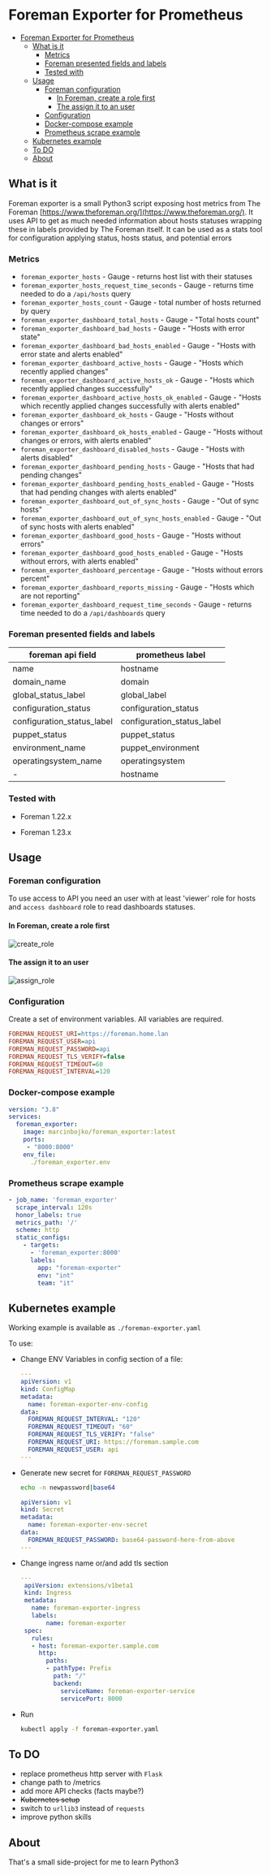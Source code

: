 # Foreman Exporter for Prometheus
<!-- TOC -->

- [Foreman Exporter for Prometheus](#foreman-exporter-for-prometheus)
  - [What is it](#what-is-it)
    - [Metrics](#metrics)
    - [Foreman presented fields and labels](#foreman-presented-fields-and-labels)
    - [Tested with](#tested-with)
  - [Usage](#usage)
    - [Foreman configuration](#foreman-configuration)
      - [In Foreman, create a role first](#in-foreman-create-a-role-first)
      - [The assign it to an user](#the-assign-it-to-an-user)
    - [Configuration](#configuration)
    - [Docker-compose example](#docker-compose-example)
    - [Prometheus scrape example](#prometheus-scrape-example)
  - [Kubernetes example](#kubernetes-example)
  - [To DO](#to-do)
  - [About](#about)

<!-- /TOC -->

## What is it

Foreman exporter is a small Python3 script exposing host metrics from The Foreman [https://www.theforeman.org/](https://www.theforeman.org/). It uses API to get as much needed information about hosts statuses wrapping these in labels provided by The Foreman itself.
It can be used as a stats tool for configuration applying status, hosts status, and potential errors

### Metrics

- `foreman_exporter_hosts` - Gauge - returns host list with their statuses
- `foreman_exporter_hosts_request_time_seconds` - Gauge - returns time needed to do a  `/api/hosts` query
- `foreman_exporter_hosts_count` - Gauge - total number of hosts returned by query
- `foreman_exporter_dashboard_total_hosts` - Gauge - "Total hosts count"
- `foreman_exporter_dashboard_bad_hosts` - Gauge - "Hosts with error state"
- `foreman_exporter_dashboard_bad_hosts_enabled` - Gauge - "Hosts with error state and alerts enabled"
- `foreman_exporter_dashboard_active_hosts` - Gauge - "Hosts which recently applied changes"
- `foreman_exporter_dashboard_active_hosts_ok` - Gauge - "Hosts which recently applied changes successfully"
- `foreman_exporter_dashboard_active_hosts_ok_enabled` - Gauge - "Hosts which recently applied changes successfully with alerts enabled"
- `foreman_exporter_dashboard_ok_hosts` - Gauge - "Hosts without changes or errors"
- `foreman_exporter_dashboard_ok_hosts_enabled` - Gauge - "Hosts without changes or errors, with alerts enabled"
- `foreman_exporter_dashboard_disabled_hosts` - Gauge - "Hosts with alerts disabled"
- `foreman_exporter_dashboard_pending_hosts` - Gauge - "Hosts that had pending changes"
- `foreman_exporter_dashboard_pending_hosts_enabled` - Gauge - "Hosts that had pending changes with alerts enabled"
- `foreman_exporter_dashboard_out_of_sync_hosts` - Gauge - "Out of sync hosts"
- `foreman_exporter_dashboard_out_of_sync_hosts_enabled` - Gauge - "Out of sync hosts with alerts enabled"
- `foreman_exporter_dashboard_good_hosts` - Gauge - "Hosts without errors"
- `foreman_exporter_dashboard_good_hosts_enabled` - Gauge - "Hosts without errors, with alerts enabled"
- `foreman_exporter_dashboard_percentage` - Gauge - "Hosts without errors percent"
- `foreman_exporter_dashboard_reports_missing` - Gauge - "Hosts which are not reporting"
- `foreman_exporter_dashboard_request_time_seconds` - Gauge - returns time needed to do a `/api/dashboards` query

### Foreman presented fields and labels

|foreman api field|prometheus label|
|-----------------|----------------|
|name|hostname|
|domain_name|domain|
|global_status_label|global_label|
|configuration_status|configuration_status|
|configuration_status_label|configuration_status_label|
|puppet_status|puppet_status|
|environment_name|puppet_environment|
|operatingsystem_name|operatingsystem|
|-|hostname|

### Tested with

- Foreman 1.22.x

- Foreman 1.23.x

## Usage

### Foreman configuration

To use access to API you need an user with at least 'viewer' role for hosts and `access dashboard` role to read dashboards statuses.

#### In Foreman, create a role first

![create_role](./images/01_create_role.png)

#### The assign it to an user

![assign_role](./images/02_assign_role_to_user.png)

### Configuration

Create a set of environment variables. All variables are required.

```ini
FOREMAN_REQUEST_URI=https://foreman.home.lan
FOREMAN_REQUEST_USER=api
FOREMAN_REQUEST_PASSWORD=api
FOREMAN_REQUEST_TLS_VERIFY=false
FOREMAN_REQUEST_TIMEOUT=60
FOREMAN_REQUEST_INTERVAL=120
```

### Docker-compose example

```yaml
version: "3.8"
services:
  foreman_exporter:
    image: marcinbojko/foreman_exporter:latest
    ports:
     - "8000:8000"
    env_file:
      ./foreman_exporter.env
```

### Prometheus scrape example

```yaml
- job_name: 'foreman_exporter'
  scrape_interval: 120s
  honor_labels: true
  metrics_path: '/'
  scheme: http
  static_configs:
    - targets:
      - 'foreman_exporter:8000'
      labels:
        app: "foreman-exporter"
        env: "int"
        team: "it"
```

## Kubernetes example

Working example is available as `./foreman-exporter.yaml`

To use:

- Change ENV Variables in config section of a file:

  ```yaml
  ---
  apiVersion: v1
  kind: ConfigMap
  metadata:
    name: foreman-exporter-env-config
  data:
    FOREMAN_REQUEST_INTERVAL: "120"
    FOREMAN_REQUEST_TIMEOUT: "60"
    FOREMAN_REQUEST_TLS_VERIFY: "false"
    FOREMAN_REQUEST_URI: https://foreman.sample.com
    FOREMAN_REQUEST_USER: api
  ---
  ```

- Generate new secret for `FOREMAN_REQUEST_PASSWORD`

  ```bash
  echo -n newpassword|base64
  ```

  ```yaml
  apiVersion: v1
  kind: Secret
  metadata:
    name: foreman-exporter-env-secret
  data:
    FOREMAN_REQUEST_PASSWORD: base64-password-here-from-above
  ---
  ```

- Change ingress name or/and add tls section

  ```yaml
  ---
   apiVersion: extensions/v1beta1
   kind: Ingress
   metadata:
     name: foreman-exporter-ingress
     labels:
         name: foreman-exporter
   spec:
     rules:
     - host: foreman-exporter.sample.com
       http:
         paths:
         - pathType: Prefix
           path: "/"
           backend:
             serviceName: foreman-exporter-service
             servicePort: 8000
   ```

- Run

  ```bash
  kubectl apply -f foreman-exporter.yaml
  ```

## To DO

- replace prometheus http server with `Flask`
- change path to /metrics
- add more API checks (facts maybe?)
- ~~Kubernetes setup~~
- switch to `urllib3` instead of `requests`
- improve python skills

## About

That's a small side-project for me to learn Python3
